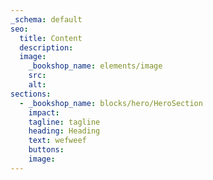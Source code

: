 ```yaml
---
_schema: default
seo:
  title: Content
  description:
  image:
    _bookshop_name: elements/image
    src:
    alt:
sections:
  - _bookshop_name: blocks/hero/HeroSection
    impact:
    tagline: tagline
    heading: Heading
    text: wefweef
    buttons:
    image:
---
```

